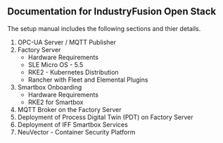 ## Documentation for IndustryFusion Open Stack

The setup manual includes the following sections and thier details.

1. OPC-UA Server / MQTT Publisher
2. Factory Server
   * Hardware Requirements
   * SLE Micro OS - 5.5
   * RKE2 - Kubernetes Distribution
   * Rancher with Fleet and Elemental Plugins
4. Smartbox Onboarding
   * Hardware Requirements
   * RKE2 for Smartbox
6. MQTT Broker on the Factory Server
7. Deployment of Process Digital Twin (PDT) on Factory Server
8. Deployment of IFF Smartbox Services
9. NeuVector - Container Security Platform
